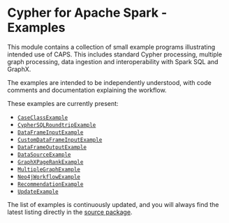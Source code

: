 # Cypher for Apache Spark - Examples

This module contains a collection of small example programs illustrating intended use of CAPS.
This includes standard Cypher processing, multiple graph processing, data ingestion and interoperability with
Spark SQL and GraphX. 

The examples are intended to be independently understood, with code comments and documentation
explaining the workflow. 

These examples are currently present: 

* [`CaseClassExample`](src/main/scala/org/opencypher/morpheus/examples/CaseClassExample.scala)
* [`CypherSQLRoundtripExample`](src/main/scala/org/opencypher/morpheus/examples/CypherSQLRoundtripExample.scala)
* [`DataFrameInputExample`](src/main/scala/org/opencypher/morpheus/examples/DataFrameInputExample.scala)
* [`CustomDataFrameInputExample`](src/main/scala/org/opencypher/morpheus/examples/CustomDataFrameInputExample.scala)
* [`DataFrameOutputExample`](src/main/scala/org/opencypher/morpheus/examples/DataFrameOutputExample.scala)
* [`DataSourceExample`](src/main/scala/org/opencypher/morpheus/examples/DataSourceExample.scala)
* [`GraphXPageRankExample`](src/main/scala/org/opencypher/morpheus/examples/GraphXPageRankExample.scala)
* [`MultipleGraphExample`](src/main/scala/org/opencypher/morpheus/examples/MultipleGraphExample.scala)
* [`Neo4jWorkflowExample`](src/main/scala/org/opencypher/morpheus/examples/Neo4jWorkflowExample.scala)
* [`RecommendationExample`](src/main/scala/org/opencypher/morpheus/examples/RecommendationExample.scala)
* [`UpdateExample`](src/main/scala/org/opencypher/morpheus/examples/UpdateExample.scala)

The list of examples is continuously updated, and you will always find the latest listing directly in the [source package](src/main/scala/org/opencypher/morpheus/examples/).
